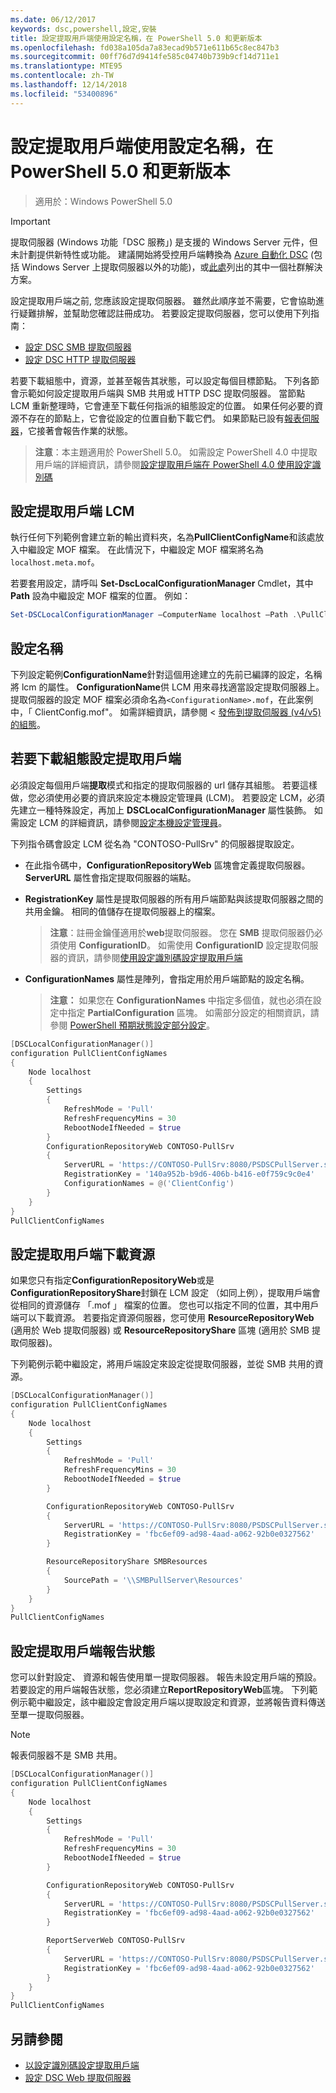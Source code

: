 ```yaml
---
ms.date: 06/12/2017
keywords: dsc,powershell,設定,安裝
title: 設定提取用戶端使用設定名稱，在 PowerShell 5.0 和更新版本
ms.openlocfilehash: fd038a105da7a83ecad9b571e611b65c8ec847b3
ms.sourcegitcommit: 00ff76d7d9414fe585c04740b739b9cf14d711e1
ms.translationtype: MTE95
ms.contentlocale: zh-TW
ms.lasthandoff: 12/14/2018
ms.locfileid: "53400896"
---
```

# <a name="set-up-a-pull-client-using-configuration-names-in-powershell-50-and-later"></a>設定提取用戶端使用設定名稱，在 PowerShell 5.0 和更新版本

> 適用於：Windows PowerShell 5.0

> [!IMPORTANT]
> 提取伺服器 (Windows 功能「DSC 服務」) 是支援的 Windows Server 元件，但未計劃提供新特性或功能。 建議開始將受控用戶端轉換為 [Azure 自動化 DSC](/azure/automation/automation-dsc-getting-started) (包括 Windows Server 上提取伺服器以外的功能)，或[此處](pullserver.md#community-solutions-for-pull-service)列出的其中一個社群解決方案。

設定提取用戶端之前, 您應該設定提取伺服器。 雖然此順序並不需要，它會協助進行疑難排解，並幫助您確認註冊成功。 若要設定提取伺服器，您可以使用下列指南：

- [設定 DSC SMB 提取伺服器](pullServerSmb.md)
- [設定 DSC HTTP 提取伺服器](pullServer.md)

若要下載組態中，資源，並甚至報告其狀態，可以設定每個目標節點。 下列各節會示範如何設定提取用戶端與 SMB 共用或 HTTP DSC 提取伺服器。 當節點 LCM 重新整理時，它會連至下載任何指派的組態設定的位置。 如果任何必要的資源不存在的節點上，它會從設定的位置自動下載它們。 如果節點已設有[報表伺服器](reportServer.md)，它接著會報告作業的狀態。

> **注意**：本主題適用於 PowerShell 5.0。
如需設定 PowerShell 4.0 中提取用戶端的詳細資訊，請參閱[設定提取用戶端在 PowerShell 4.0 使用設定識別碼](pullClientConfigID4.md)

## <a name="configure-the-pull-client-lcm"></a>設定提取用戶端 LCM

執行任何下列範例會建立新的輸出資料夾，名為**PullClientConfigName**和該處放入中繼設定 MOF 檔案。 在此情況下，中繼設定 MOF 檔案將名為 `localhost.meta.mof`。

若要套用設定，請呼叫 **Set-DscLocalConfigurationManager** Cmdlet，其中 **Path** 設為中繼設定 MOF 檔案的位置。 例如：

```powershell
Set-DSCLocalConfigurationManager –ComputerName localhost –Path .\PullClientConfigName –Verbose.
```

## <a name="configuration-name"></a>設定名稱

下列設定範例**ConfigurationName**針對這個用途建立的先前已編譯的設定，名稱將 lcm 的屬性。 **ConfigurationName**供 LCM 用來尋找適當設定提取伺服器上。 提取伺服器的設定 MOF 檔案必須命名為`<ConfigurationName>.mof`，在此案例中，「 ClientConfig.mof"。 如需詳細資訊，請參閱 <<c0> [ 發佈到提取伺服器 (v4/v5) 的組態](publishConfigs.md)。

## <a name="set-up-a-pull-client-to-download-configurations"></a>若要下載組態設定提取用戶端

必須設定每個用戶端**提取**模式和指定的提取伺服器的 url 儲存其組態。 若要這樣做，您必須使用必要的資訊來設定本機設定管理員 (LCM)。 若要設定 LCM，必須先建立一種特殊設定，再加上 **DSCLocalConfigurationManager** 屬性裝飾。 如需設定 LCM 的詳細資訊，請參閱[設定本機設定管理員](../managing-nodes/metaConfig.md)。

下列指令碼會設定 LCM 從名為 "CONTOSO-PullSrv" 的伺服器提取設定。

- 在此指令碼中，**ConfigurationRepositoryWeb** 區塊會定義提取伺服器。 **ServerURL** 屬性會指定提取伺服器的端點。

- **RegistrationKey** 屬性是提取伺服器的所有用戶端節點與該提取伺服器之間的共用金鑰。 相同的值儲存在提取伺服器上的檔案。
  > **注意**：註冊金鑰僅適用於**web**提取伺服器。 您在 **SMB** 提取伺服器仍必須使用 **ConfigurationID**。
  > 如需使用 **ConfigurationID** 設定提取伺服器的資訊，請參閱[使用設定識別碼設定提取用戶端](pullClientConfigId.md)

- **ConfigurationNames** 屬性是陣列，會指定用於用戶端節點的設定名稱。
  >**注意：** 如果您在 **ConfigurationNames** 中指定多個值，就也必須在設定中指定 **PartialConfiguration** 區塊。
  >如需部分設定的相關資訊，請參閱 [PowerShell 預期狀態設定部分設定](partialConfigs.md)。

```powershell
[DSCLocalConfigurationManager()]
configuration PullClientConfigNames
{
    Node localhost
    {
        Settings
        {
            RefreshMode = 'Pull'
            RefreshFrequencyMins = 30
            RebootNodeIfNeeded = $true
        }
        ConfigurationRepositoryWeb CONTOSO-PullSrv
        {
            ServerURL = 'https://CONTOSO-PullSrv:8080/PSDSCPullServer.svc'
            RegistrationKey = '140a952b-b9d6-406b-b416-e0f759c9c0e4'
            ConfigurationNames = @('ClientConfig')
        }
    }
}
PullClientConfigNames
```

## <a name="set-up-a-pull-client-to-download-resources"></a>設定提取用戶端下載資源

如果您只有指定**ConfigurationRepositoryWeb**或是**ConfigurationRepositoryShare**封鎖在 LCM 設定 （如同上例），提取用戶端會從相同的資源儲存 「.mof 」 檔案的位置。 您也可以指定不同的位置，其中用戶端可以下載資源。 若要指定資源伺服器，您可使用 **ResourceRepositoryWeb** (適用於 Web 提取伺服器) 或 **ResourceRepositoryShare** 區塊 (適用於 SMB 提取伺服器)。

下列範例示範中繼設定，將用戶端設定來設定從提取伺服器，並從 SMB 共用的資源。

```powershell
[DSCLocalConfigurationManager()]
configuration PullClientConfigNames
{
    Node localhost
    {
        Settings
        {
            RefreshMode = 'Pull'
            RefreshFrequencyMins = 30
            RebootNodeIfNeeded = $true
        }

        ConfigurationRepositoryWeb CONTOSO-PullSrv
        {
            ServerURL = 'https://CONTOSO-PullSrv:8080/PSDSCPullServer.svc'
            RegistrationKey = 'fbc6ef09-ad98-4aad-a062-92b0e0327562'
        }

        ResourceRepositoryShare SMBResources
        {
            SourcePath = '\\SMBPullServer\Resources'
        }
    }
}
PullClientConfigNames
```

## <a name="set-up-a-pull-client-to-report-status"></a>設定提取用戶端報告狀態

您可以針對設定、 資源和報告使用單一提取伺服器。 報告未設定用戶端的預設。 若要設定的用戶端報告狀態，您必須建立**ReportRepositoryWeb**區塊。 下列範例示範中繼設定，該中繼設定會設定用戶端以提取設定和資源，並將報告資料傳送至單一提取伺服器。

> [!NOTE]
> 報表伺服器不是 SMB 共用。

```powershell
[DSCLocalConfigurationManager()]
configuration PullClientConfigNames
{
    Node localhost
    {
        Settings
        {
            RefreshMode = 'Pull'
            RefreshFrequencyMins = 30
            RebootNodeIfNeeded = $true
        }

        ConfigurationRepositoryWeb CONTOSO-PullSrv
        {
            ServerURL = 'https://CONTOSO-PullSrv:8080/PSDSCPullServer.svc'
            RegistrationKey = 'fbc6ef09-ad98-4aad-a062-92b0e0327562'
        }

        ReportServerWeb CONTOSO-PullSrv
        {
            ServerURL = 'https://CONTOSO-PullSrv:8080/PSDSCPullServer.svc'
            RegistrationKey = 'fbc6ef09-ad98-4aad-a062-92b0e0327562'
        }
    }
}
PullClientConfigNames
```

## <a name="see-also"></a>另請參閱

* [以設定識別碼設定提取用戶端](PullClientConfigNames.md)
* [設定 DSC Web 提取伺服器](pullServer.md)
